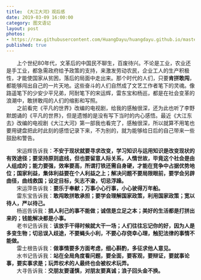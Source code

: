 ```yaml
---
title: 《大江大河》观后感
date: 2019-03-09 16:00:00
category: 图文语记
layout: post
photos:
- https://raw.githubusercontent.com/HuangDayu/huangdayu.github.io/master/assets/private/images/image-83.jpg
published: true
---
```


&emsp;&emsp;上个世纪80年代，文革后的中国民不聊生，百废待兴。不论是工业，农业还是手工业，都急需政府给予政策的支持，来激发劳动农民，企业工人的生产积极性，才能使国家从贫困，落后的局面中走出来。那个时代的人们，只要**肯拼敢闯**，都能够闯出自己的一片天地。这些奋斗的人们自然成了文艺工作者笔下的灵魂。像路遥笔下的少安少平兄弟，阿耐笔下的宋运辉，雷东宝和杨巡，都是在社会变革的浪潮中，敢拼敢闯的人们的缩影和写照。  
&emsp;&emsp;之前看完《平凡的世界》改编的电视剧，给我的感触很深，还为此也听了李野默朗诵的《平凡的世界》，但是遗憾的是没有写下当时的内心感悟。最近《大江东去》改编的电视剧《大江大河》第一部我也看完了，感触很深，所以就算不用笔也要用键盘把此时此刻的感悟记录下来，不为别的，就为能够给日后的自己带来一些鼓励和警告。  

<!-- more -->

&emsp;&emsp;宋运辉告诉我：**不安于现状就要寻求改变，学习知识与运用知识是改变现状的有效途径；要坚持原则底线，但也要留意人际关系，人情世故，毕竟这个社会是由人组成的；能力要强，效率要高，所谓打铁还需自身硬，才能在竞争中占据优势地位；国家利益，集体利益要在个人利益之上；解决问题不要局限眼前，要学会另辟曲径，曲线救国；设定目标，矢志不渝，切忌浮躁。**  
&emsp;&emsp;宋运萍告诉我：**要乐于奉献；万事小心行事，小心驶得万年船。**  
&emsp;&emsp;雷东宝告诉我：**敢闯敢拼敢承担；要学会理解国家政策，利用国家政策；宽以待人，严以待己。**  
&emsp;&emsp;杨巡告诉我：**损人利己的事不能做；诚信是立足之本；美好的生活都是打拼出来的；钱能解决都是小事。**  
&emsp;&emsp;老书记告诉我：**该放手干得时候就大干一场；人们往往忘记你的好，因为人是多变生物；切忌误入歧途，不要蝇头小利，不要心存侥幸心理，触犯法律的事情不能做。**  
&emsp;&emsp;雷士根告诉我：**做事情要多方面考虑，细心斟酌，多征求他人意见。**  
&emsp;&emsp;水书记告诉我：**站在全局角度看问题，要全面，要客观，要辩证，要就事论事，要实事求是；玩弄权术的人最终也会被权术玩弄。**  
&emsp;&emsp;大寻告诉我：**交朋友要谨慎，对朋友要真诚；浪子回头金不换。**    